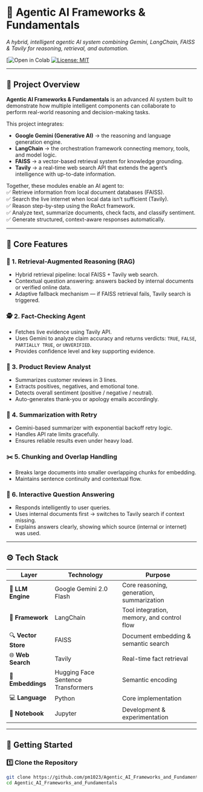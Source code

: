 # 🤖 Agentic AI Frameworks & Fundamentals  
*A hybrid, intelligent agentic AI system combining Gemini, LangChain, FAISS & Tavily for reasoning, retrieval, and automation.*

[![Open in Colab](https://colab.research.google.com/drive/1KLL9B85krXibcgNWBJ5-dmarBWPZ2LJ0?usp=sharing) [![License: MIT](https://img.shields.io/badge/License-MIT-blue.svg)](LICENSE)

---

## 🧠 Project Overview  

**Agentic AI Frameworks & Fundamentals** is an advanced AI system built to demonstrate how multiple intelligent components can collaborate to perform real-world reasoning and decision-making tasks.  

This project integrates:  
- **Google Gemini (Generative AI)** → the reasoning and language generation engine.  
- **LangChain** → the orchestration framework connecting memory, tools, and model logic.  
- **FAISS** → a vector-based retrieval system for knowledge grounding.  
- **Tavily** → a real-time web search API that extends the agent’s intelligence with up-to-date information.  

Together, these modules enable an AI agent to:  
✅ Retrieve information from local document databases (FAISS).  
✅ Search the live internet when local data isn’t sufficient (Tavily).  
✅ Reason step-by-step using the ReAct framework.  
✅ Analyze text, summarize documents, check facts, and classify sentiment.  
✅ Generate structured, context-aware responses automatically.  

---

## 🧩 Core Features  

### 🧠 1. **Retrieval-Augmented Reasoning (RAG)**
- Hybrid retrieval pipeline: local FAISS + Tavily web search.  
- Contextual question answering: answers backed by internal documents or verified online data.  
- Adaptive fallback mechanism — if FAISS retrieval fails, Tavily search is triggered.

### 🕵️ 2. **Fact-Checking Agent**
- Fetches live evidence using Tavily API.  
- Uses Gemini to analyze claim accuracy and returns verdicts: `TRUE`, `FALSE`, `PARTIALLY TRUE`, or `UNVERIFIED`.  
- Provides confidence level and key supporting evidence.  

### 💬 3. **Product Review Analyst**
- Summarizes customer reviews in 3 lines.  
- Extracts positives, negatives, and emotional tone.  
- Detects overall sentiment (positive / negative / neutral).  
- Auto-generates thank-you or apology emails accordingly.

### 📄 4. **Summarization with Retry**
- Gemini-based summarizer with exponential backoff retry logic.  
- Handles API rate limits gracefully.  
- Ensures reliable results even under heavy load.  

### ✂️ 5. **Chunking and Overlap Handling**
- Breaks large documents into smaller overlapping chunks for embedding.  
- Maintains sentence continuity and contextual flow.  

### 💬 6. **Interactive Question Answering**
- Responds intelligently to user queries.  
- Uses internal documents first → switches to Tavily search if context missing.  
- Explains answers clearly, showing which source (internal or internet) was used.

---

## ⚙️ Tech Stack  

| Layer | Technology | Purpose |
|-------|-------------|----------|
| 🧠 **LLM Engine** | Google Gemini 2.0 Flash | Core reasoning, generation, summarization |
| 🔗 **Framework** | LangChain | Tool integration, memory, and control flow |
| 🔍 **Vector Store** | FAISS | Document embedding & semantic search |
| 🌐 **Web Search** | Tavily | Real-time fact retrieval |
| 🤗 **Embeddings** | Hugging Face Sentence Transformers | Semantic encoding |
| 💻 **Language** | Python | Core implementation |
| 📘 **Notebook** | Jupyter | Development & experimentation |

---

## 🚀 Getting Started  

### 1️⃣ Clone the Repository
```bash
git clone https://github.com/pm1023/Agentic_AI_Frameworks_and_Fundamentals.git
cd Agentic_AI_Frameworks_and_Fundamentals
